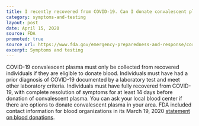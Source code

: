 ```yaml
---
title: I recently recovered from COVID-19. Can I donate convalescent plasma?
category: symptoms-and-testing
layout: post
date: April 15, 2020
source: FDA
promoted: true
source_url: https://www.fda.gov/emergency-preparedness-and-response/coronavirus-disease-2019-covid-19/coronavirus-disease-2019-covid-19-frequently-asked-questions
excerpt: Symptoms and testing
---
```


COVID-19 convalescent plasma must only be collected from recovered individuals if they are eligible to donate blood. Individuals must have had a prior diagnosis of COVID-19 documented by a laboratory test and meet other laboratory criteria. Individuals must have fully recovered from COVID-19, with complete resolution of symptoms for at least 14 days before donation of convalescent plasma. You can ask your local blood center if there are options to donate convalescent plasma in your area. FDA included contact information for blood organizations in its March 19, 2020 [statement on blood donations](https://www.fda.gov/news-events/press-announcements/coronavirus-covid-19-update-blood-donations).